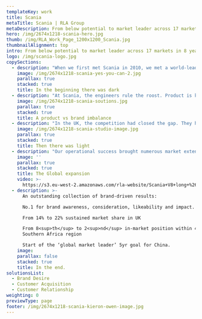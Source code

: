 ```yaml
---
templateKey: work
title: Scania
metaTitle: Scania | RLA Group
metaDescription: From below potential to market leader across 17 markets in 8 years
hero: /img/2674x1218-scania-hero.jpg
thumb: /img/RLA_Work_Page_1200x1200_Scania.jpg
thumbnailAlignment: top
intro: From below potential to market leader across 17 markets in 8 years
logo: /img/scania-logo.jpg
copySections:
  - description: "When we first met Scania in 2010, we met a world-leader in engineering capability, quality and technology. Revered by diehard customers and those in the know inside the industry. But we also met a company losing ground to resurgent competitors in Mercedes and Volvo. Scania, the best built, but most expensive truck on the market (by some margin) wasn’t justifying it’s premium in a meaningful way to repel the competition.\r"
    image: /img/2674x1218-scania-yes-you-can-2.jpg
    parallax: true
    stacked: true
    title: In the beginning there was dark
  - description: "At Scania, the engineers rule the roost. Product is king. And oh boy, is Scania’s product supreme in almost every commercially important KPI when running a haulage business. So why then, is this strength not accepted by too many customers across several markets? Because a chronic lack of focus on brand positioning and compelling persuasion was contriving to ensure that the Scania proposition lacked purpose and difference. On a global scale. A criminal situation when the core product was so good.\r"
    image: /img/2674x1218-scania-soutions.jpg
    parallax: true
    stacked: true
    title: A product vs brand imbalance
  - description: "In the UK, the competition had closed the gap. They had successfully raised awareness and the belief they were as good, if not better, than Scania. So, we undertook a root and branch review of the UK marketplace and rebuilt the brand’s positioning within the UK. A rallying call, “You Can”, with the backing of a full-throttle, through-the-line campaign captured the imagination of the industry, propelling Scania up the desirability stakes. Reinforced extensively internally, the campaign ran in multiple stages for 7 years and re-established Scania as the number one, most desirable brand in the market.\r"
    image: /img/2674x1218-scania-studio-image.jpg
    parallax: true
    stacked: true
    title: Then there was light
  - description: "Our operational success brought numerous market extensions to RLA. The Southern Africa region, Central Eastern Europe and South East Asia with projects as diverse as ownership CRM, Parts loyalty campaigns and a premium launch event for the new luxury coach in Singapore to name a few. Culminating in RLA’s latest major account which is to propel the Chinese market performance from unmentionably small to the largest truck market for Scania in the world by 2023. \r"
    image: ''
    parallax: true
    stacked: true
    title: The Global expansion
    video: >-
      https://s3.eu-west-2.amazonaws.com/rla-website/Scania+V8+long+%26+wide+load+final+version.mp4
  - description: >-
      An outstanding collection of brand-driven results:

      No.1 for brand awareness, consideration, likeability and impact.

      From 14% to 22% sustained market share in UK

      From 8<sup>th</sup> to 2<sup>nd</sup> in-market position within 4 yrs for
      Southern Africa region

      Start of the ‘global market leader’ 5yr goal for China.
    image: 
    parallax: false
    stacked: true
    title: In the end.
solutionsList:
  - Brand Desire
  - Customer Acquisition
  - Customer Relationship
weighting: 0
previewType: page
footer: /img/2674x1218-scania-kieron-owen-image.jpg
---
```

